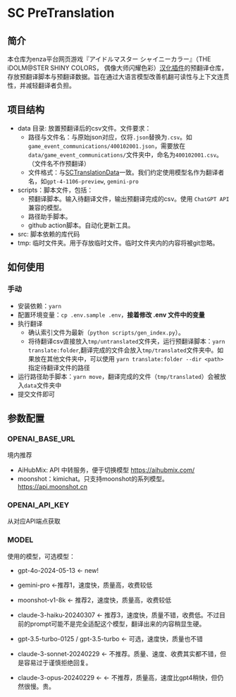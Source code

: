 # SC PreTranslation

## 简介

本仓库为enza平台网页游戏『アイドルマスター シャイニーカラー』（THE iDOLM@STER SHINY COLORS， 偶像大师闪耀色彩）[汉化插件](https://github.com/biuuu/ShinyColors)的预翻译仓库，存放预翻译脚本与预翻译数据。旨在通过大语言模型改善机翻可读性与上下文连贯性，并减轻翻译者负担。

## 项目结构

- data 目录: 放置预翻译后的csv文件。文件要求：
  - 路径与文件名：与原始json对应，仅将`.json`替换为`.csv`。如`game_event_communications/400102001.json`，需要放在`data/game_event_communications/`文件夹中，命名为`400102001.csv`。（文件名不作预翻译）
  - 文件格式：与[SCTranslationData](https://github.com/ShinyGroup/SCTranslationData)一致。我们约定使用模型名作为翻译者名，如`gpt-4-1106-preview`, `gemini-pro`
- scripts：脚本文件，包括：
  - 预翻译脚本。输入待翻译文件，输出预翻译完成的csv。使用 `ChatGPT API` 兼容的模型。
  - 路径助手脚本。
  - github action脚本。自动化更新工具。
- src: 脚本依赖的库代码
- tmp: 临时文件夹。用于存放临时文件。临时文件夹内的内容将被git忽略。

## 如何使用

### 手动

- 安装依赖：`yarn`
- 配置环境变量：`cp .env.sample .env`，**接着修改 .env 文件中的变量**
- 执行翻译
  - 确认索引文件为最新（`python scripts/gen_index.py`）。
  - 将待翻译csv直接放入`tmp/untranslated`文件夹，运行预翻译脚本：`yarn translate:folder`,翻译完成的文件会放入`tmp/translated`文件夹中。如果放在其他文件夹中，可以使用 `yarn translate:folder --dir <path>` 指定待翻译文件的路径
  <!-- - 或运行 `yarn translate:latest` 翻译服务器最新更新的文件 -->
- 运行路径助手脚本：`yarn move`，翻译完成的文件（`tmp/translated`）会被放入`data`文件夹中
- 提交文件即可

## 参数配置

### OPENAI_BASE_URL

境内推荐

- AiHubMix: API 中转服务，便于切换模型 https://aihubmix.com/
- moonshot：kimichat。只支持moonshot的系列模型。 https://api.moonshot.cn

### OPENAI_API_KEY

从对应API端点获取

### MODEL

使用的模型，可选模型：

- gpt-4o-2024-05-13 <- new!

- gemini-pro <-推荐1，速度快，质量高，收费较低
- moonshot-v1-8k <- 推荐2，速度快，质量高，收费较低
- claude-3-haiku-20240307 <- 推荐3，速度快，质量不错，收费低。不过目前的prompt可能不是完全适配这个模型，翻译出来的内容稍显生硬。

- gpt-3.5-turbo-0125 / gpt-3.5-turbo <- 可选，速度快，质量也不错
- claude-3-sonnet-20240229 <- 不推荐。质量、速度、收费其实都不错，但是容易过于谨慎拒绝回复。
<!-- - gpt-4-0125-preview / gpt-4-turbo-preview <- 不推荐，质量高，但是速度极慢。贵。 -->
- claude-3-opus-20240229 <- <- 不推荐，质量高，速度比gpt4稍快，但仍然很慢。贵。
